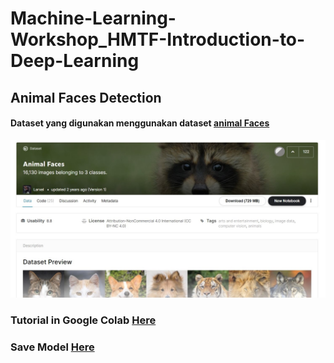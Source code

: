 # Machine-Learning-Workshop_HMTF-Introduction-to-Deep-Learning

## Animal Faces Detection
#### Dataset yang digunakan menggunakan dataset [animal Faces](https://www.kaggle.com/andrewmvd/animal-faces)
![Gambar Dataset](https://raw.githubusercontent.com/Fahlevi20/Machine-Learning-Workshop_HMTF-Introduction-to-Deep-Learning/main/SharedScreenshot.jpg)


### Tutorial in Google Colab [Here](https://github.com/Fahlevi20/Machine-Learning-Workshop_HMTF-Introduction-to-Deep-Learning/blob/main/Machine_Learning_Workshop_Introduction_to_Deep_Learning.ipynb)
### Save Model [Here](https://drive.google.com/file/d/1rLto5VO9obh1nYM7AZINZWcK5QkwCJF5/view?usp=sharing)
